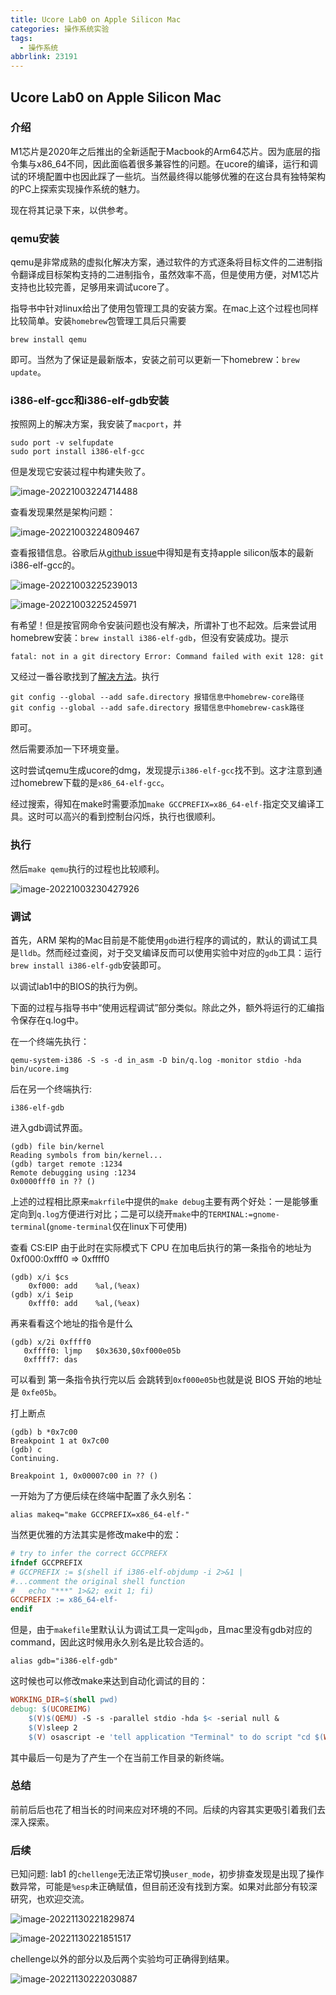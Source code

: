 ```yaml
---
title: Ucore Lab0 on Apple Silicon Mac
categories: 操作系统实验
tags:
  - 操作系统
abbrlink: 23191
---
```

## Ucore Lab0 on Apple Silicon Mac

### 介绍

M1芯片是2020年之后推出的全新适配于Macbook的Arm64芯片。因为底层的指令集与x86_64不同，因此面临着很多兼容性的问题。在ucore的编译，运行和调试的环境配置中也因此踩了一些坑。当然最终得以能够优雅的在这台具有独特架构的PC上探索实现操作系统的魅力。

现在将其记录下来，以供参考。

### qemu安装

qemu是非常成熟的虚拟化解决方案，通过软件的方式逐条将目标文件的二进制指令翻译成目标架构支持的二进制指令，虽然效率不高，但是使用方便，对M1芯片支持也比较完善，足够用来调试ucore了。

指导书中针对linux给出了使用包管理工具的安装方案。在mac上这个过程也同样比较简单。安装`homebrew`包管理工具后只需要

```shell
brew install qemu
```

即可。当然为了保证是最新版本，安装之前可以更新一下homebrew：`brew update`。

### i386-elf-gcc和i386-elf-gdb安装

按照网上的解决方案，我安装了`macport`，并

```
sudo port -v selfupdate
sudo port install i386-elf-gcc
```

但是发现它安装过程中构建失败了。

![image-20221003224714488](https://raw.githubusercontent.com/Lunaticsky-tql/my_picbed/main/ucore%20Lab0%20on%20Apple%20Silicon%20Mac/20221003231400206876_223_image-20221003224714488.png)

查看发现果然是架构问题：

![image-20221003224809467](https://raw.githubusercontent.com/Lunaticsky-tql/my_picbed/main/ucore%20Lab0%20on%20Apple%20Silicon%20Mac/20221003231401953713_177_image-20221003224809467.png)

查看报错信息。谷歌后从[github issue](https://github.com/riscv-collab/riscv-gnu-toolchain/issues/800)中得知是有支持apple silicon版本的最新i386-elf-gcc的。

![image-20221003225239013](https://raw.githubusercontent.com/Lunaticsky-tql/my_picbed/main/ucore%20Lab0%20on%20Apple%20Silicon%20Mac/20221003231403860364_202_image-20221003225239013.png)

![image-20221003225245971](https://raw.githubusercontent.com/Lunaticsky-tql/my_picbed/main/ucore%20Lab0%20on%20Apple%20Silicon%20Mac/20221003231405125684_549_image-20221003225245971.png)

有希望！但是按官网命令安装问题也没有解决，所谓补丁也不起效。后来尝试用homebrew安装：`brew install i386-elf-gdb`，但没有安装成功。提示

```
fatal: not in a git directory Error: Command failed with exit 128: git
```

又经过一番谷歌找到了[解决方法](https://www.jianshu.com/p/07243d214abd)。执行

```shell
git config --global --add safe.directory 报错信息中homebrew-core路径
git config --global --add safe.directory 报错信息中homebrew-cask路径
```

即可。

然后需要添加一下环境变量。

这时尝试qemu生成ucore的dmg，发现提示`i386-elf-gcc`找不到。这才注意到通过homebrew下载的是`x86_64-elf-gcc`。

经过搜索，得知在make时需要添加`make GCCPREFIX=x86_64-elf-`指定交叉编译工具。这时可以高兴的看到控制台闪烁，执行也很顺利。

### 执行

然后`make qemu`执行的过程也比较顺利。

![image-20221003230427926](https://raw.githubusercontent.com/Lunaticsky-tql/my_picbed/main/ucore%20Lab0%20on%20Apple%20Silicon%20Mac/20221003231407841829_266_image-20221003230427926.png)

### 调试

首先，ARM 架构的Mac目前是不能使用`gdb`进行程序的调试的，默认的调试工具是`lldb`。然而经过查阅，对于交叉编译反而可以使用实验中对应的`gdb`工具：运行`brew install i386-elf-gdb`安装即可。

以调试lab1中的BIOS的执行为例。

下面的过程与指导书中“使用远程调试”部分类似。除此之外，额外将运行的汇编指令保存在q.log中。

在一个终端先执行：

```shell
qemu-system-i386 -S -s -d in_asm -D bin/q.log -monitor stdio -hda bin/ucore.img
```

后在另一个终端执行:

```shell
i386-elf-gdb
```

进入gdb调试界面。

```shell
(gdb) file bin/kernel
Reading symbols from bin/kernel...
(gdb) target remote :1234
Remote debugging using :1234
0x0000fff0 in ?? ()
```

上述的过程相比原来`makrfile`中提供的`make debug`主要有两个好处：一是能够重定向到`q.log`方便进行对比；二是可以绕开`make`中的`TERMINAL:=gnome-terminal`(`gnome-terminal`仅在linux下可使用)

查看 CS:EIP 由于此时在实际模式下 CPU 在加电后执行的第一条指令的地址为 0xf000:0xfff0 => 0xffff0

```shell
(gdb) x/i $cs
	0xf000:	add    %al,(%eax)
(gdb) x/i $eip
	0xfff0:	add    %al,(%eax)
```

再来看看这个地址的指令是什么
```shell
(gdb) x/2i 0xffff0
   0xffff0:	ljmp   $0x3630,$0xf000e05b
   0xffff7:	das
```

可以看到 第一条指令执行完以后 会跳转到` 0xf000e05b `也就是说 BIOS 开始的地址是 `0xfe05b`。

打上断点

```shell
(gdb) b *0x7c00
Breakpoint 1 at 0x7c00
(gdb) c
Continuing.

Breakpoint 1, 0x00007c00 in ?? ()
```

一开始为了方便后续在终端中配置了永久别名：

```shell
alias makeq="make GCCPREFIX=x86_64-elf-"
```

当然更优雅的方法其实是修改make中的宏：

```makefile
# try to infer the correct GCCPREFX
ifndef GCCPREFIX
# GCCPREFIX := $(shell if i386-elf-objdump -i 2>&1 | 
#...comment the original shell function
# 	echo "***" 1>&2; exit 1; fi)
GCCPREFIX := x86_64-elf-
endif
```

但是，由于`makefile`里默认认为调试工具一定叫`gdb`，且mac里没有gdb对应的command，因此这时候用永久别名是比较合适的。

```shell
alias gdb="i386-elf-gdb"
```

这时候也可以修改make来达到自动化调试的目的：

```makefile
WORKING_DIR=$(shell pwd)
debug: $(UCOREIMG)
	$(V)$(QEMU) -S -s -parallel stdio -hda $< -serial null &
	$(V)sleep 2
	$(V) osascript -e 'tell application "Terminal" to do script "cd $(WORKING_DIR); gdb -q -x tools/gdbinit"'
```

其中最后一句是为了产生一个在当前工作目录的新终端。

### 总结

前前后后也花了相当长的时间来应对环境的不同。后续的内容其实更吸引着我们去深入探索。

### 后续

已知问题: lab1 的`chellenge`无法正常切换`user_mode`，初步排查发现是出现了操作数异常，可能是`%esp`未正确赋值，但目前还没有找到方案。如果对此部分有较深研究，也欢迎交流。

![image-20221130221829874](https://raw.githubusercontent.com/Lunaticsky-tql/blog_article_resources/main/Ucore%20Lab0%20on%20Apple%20Silicon%20Mac/20221130222055575294_180_image-20221130221829874.png)

![image-20221130221851517](https://raw.githubusercontent.com/Lunaticsky-tql/blog_article_resources/main/Ucore%20Lab0%20on%20Apple%20Silicon%20Mac/20221130222057952350_733_image-20221130221851517.png)

chellenge以外的部分以及后两个实验均可正确得到结果。

![image-20221130222030887](https://raw.githubusercontent.com/Lunaticsky-tql/blog_article_resources/main/Ucore%20Lab0%20on%20Apple%20Silicon%20Mac/20221130222100838376_161_image-20221130222030887.png)